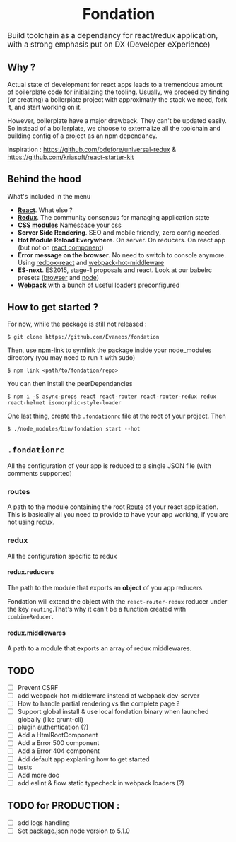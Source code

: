 <big><h1 align="center">Fondation</h1></big>
<p><big>
Build toolchain as a dependancy for react/redux application, with a strong emphasis put on DX (Developer eXperience)
</big></p>

## Why ?
Actual state of development for react apps leads to a tremendous amount of boilerplate code for initializing the tooling. Usually, we proceed by finding (or creating) a boilerplate project with approximatly the stack we need, fork it, and start working on it.

However, boilerplate have a major drawback. They can't be updated easily. So instead of a boilerplate, we choose to externalize all the toolchain and building config of a project as an npm dependancy.


Inspiration : https://github.com/bdefore/universal-redux & https://github.com/kriasoft/react-starter-kit

## Behind the hood
What's included in the menu
- [**React**](https://github.com/facebook/react). What else ?
- [**Redux**](https://github.com/rackt/redux). The community consensus for managing application state
- [**CSS modules**](https://github.com/css-modules/css-modules) Namespace your css
- **Server Side Rendering**. SEO and mobile friendly, zero config needed.
- **Hot Module Reload Everywhere**. On server. On reducers. On react app (but not on [react component](https://github.com/reactjs/redux/pull/1455))
- **Error message on the browser**. No need to switch to console anymore. Using [redbox-react](https://www.npmjs.com/package/redbox-react) and [webpack-hot-middleware](https://github.com/glenjamin/webpack-hot-middleware)
- **ES-next**. ES2015, stage-1 proposals and react. Look at our babelrc presets ([browser](https://github.com/Evaneos/fondation/blob/master/.babelrc.browser) and [node](https://github.com/Evaneos/fondation/blob/master/.babelrc.node))
- [**Webpack**](https://webpack.github.io) with a bunch of useful loaders preconfigured

## How to get started ?
For now, while the package is still not released :
```shell
$ git clone https://github.com/Evaneos/fondation
```
Then, use [npm-link](https://docs.npmjs.com/cli/link) to symlink the package inside your node_modules directory (you may need to run it with sudo)
```shell
$ npm link <path/to/fondation/repo>
```
You can then install the peerDependancies
```
$ npm i -S async-props react react-router react-router-redux redux react-helmet isomorphic-style-loader
```
One last thing, create the `.fondationrc` file at the root of your project.
Then
```
$ ./node_modules/bin/fondation start --hot
```
## `.fondationrc`
All the configuration of your app is reduced to a single JSON file (with comments supported)
### routes
A path to the module containing the root [Route](https://github.com/reactjs/react-router/blob/master/docs/API.md#route) of your react application. This is basically all you need to provide to have your app working, if you are not using redux.
### redux
All the configuration specific to redux
#### redux.reducers
The path to the module that exports an **object** of you app reducers.

Fondation will extend the object with the `react-router-redux` reducer under the key `routing`.That's why it can't be a function created with `combineReducer`.
#### redux.middlewares
A path to a module that exports an array of redux middlewares.

## TODO
* [ ] Prevent CSRF
* [ ] add webpack-hot-middleware instead of webpack-dev-server
* [ ] How to handle partial rendering vs the complete page ?
* [ ] Support global install & use local fondation binary when launched globally (like grunt-cli)
* [ ] plugin authentication (?)
* [ ] Add a HtmlRootComponent
* [ ] Add a Error 500 component
* [ ] Add a Error 404 component
* [ ] Add default app explaning how to get started
* [ ] tests
* [ ] Add more doc
* [ ] add eslint & flow static typecheck in webpack loaders (?)
## TODO for PRODUCTION :
* [ ] add logs handling
* [ ] Set package.json node version to 5.1.0
